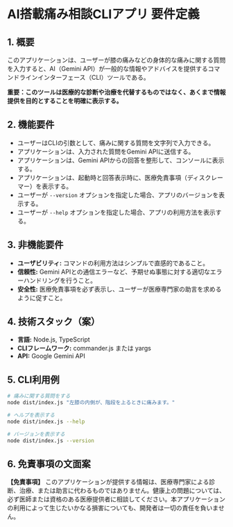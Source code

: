 # AI搭載痛み相談CLIアプリ 要件定義

## 1. 概要

このアプリケーションは、ユーザーが膝の痛みなどの身体的な痛みに関する質問を入力すると、AI（Gemini API）が一般的な情報やアドバイスを提供するコマンドラインインターフェース（CLI）ツールである。

**重要：このツールは医療的な診断や治療を代替するものではなく、あくまで情報提供を目的とすることを明確に表示する。**

## 2. 機能要件

*   ユーザーはCLIの引数として、痛みに関する質問を文字列で入力できる。
*   アプリケーションは、入力された質問をGemini APIに送信する。
*   アプリケーションは、Gemini APIからの回答を整形して、コンソールに表示する。
*   アプリケーションは、起動時と回答表示時に、医療免責事項（ディスクレーマー）を表示する。
*   ユーザーが `--version` オプションを指定した場合、アプリのバージョンを表示する。
*   ユーザーが `--help` オプションを指定した場合、アプリの利用方法を表示する。

## 3. 非機能要件

*   **ユーザビリティ:** コマンドの利用方法はシンプルで直感的であること。
*   **信頼性:** Gemini APIとの通信エラーなど、予期せぬ事態に対する適切なエラーハンドリングを行うこと。
*   **安全性:** 医療免責事項を必ず表示し、ユーザーが医療専門家の助言を求めるように促すこと。

## 4. 技術スタック（案）

*   **言語:** Node.js, TypeScript
*   **CLIフレームワーク:** commander.js または yargs
*   **API:** Google Gemini API

## 5. CLI利用例

```bash
# 痛みに関する質問をする
node dist/index.js "左膝の内側が、階段を上るときに痛みます。"

# ヘルプを表示する
node dist/index.js --help

# バージョンを表示する
node dist/index.js --version
```

## 6. 免責事項の文面案

**【免責事項】**
このアプリケーションが提供する情報は、医療専門家による診断、治療、または助言に代わるものではありません。健康上の問題については、必ず医師または資格のある医療提供者に相談してください。本アプリケーションの利用によって生じたいかなる損害についても、開発者は一切の責任を負いません。
